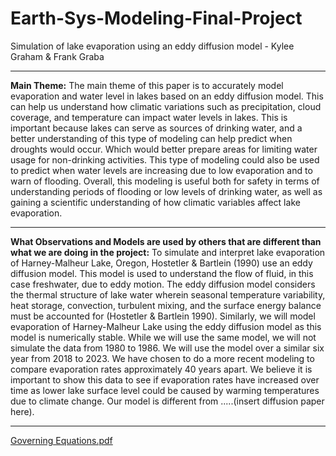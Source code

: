 # Earth-Sys-Modeling-Final-Project
Simulation of lake evaporation using an eddy diffusion model - Kylee Graham & Frank Graba
***
**Main Theme:**
The main theme of this paper is to accurately model evaporation and water level in lakes based on an eddy diffusion model. This can help us understand how climatic variations such as precipitation, cloud coverage, and temperature can impact water levels in lakes. This is important because lakes can serve as sources of drinking water, and a better understanding of this type of modeling can help predict when droughts would occur. Which would better prepare areas for limiting water usage for non-drinking activities. This type of modeling could also be used to predict when water levels are increasing due to low evaporation and to warn of flooding. Overall, this modeling is useful both for safety in terms of understanding periods of flooding or low levels of drinking water, as well as gaining a scientific understanding of how climatic variables affect lake evaporation.
***
**What Observations and Models are used by others that are different than what we are doing in the project:**
To simulate and interpret lake evaporation of Harney-Malheur Lake, Oregon, Hostetler & Bartlein (1990) use an eddy diffusion model. This model is used to understand the flow of fluid, in this case freshwater, due to eddy motion. The eddy diffusion model considers the thermal structure of lake water wherein seasonal temperature variability, heat storage, convection, turbulent mixing, and the surface energy balance must be accounted for (Hostetler & Bartlein 1990). Similarly, we will model evaporation of Harney-Malheur Lake using the eddy diffusion model as this model is numerically stable. While we will use the same model, we will not simulate the data from 1980 to 1986. We will use the model over a similar six year from 2018 to 2023. We have chosen to do a more recent modeling to compare evaporation rates approximately 40 years apart. We believe it is important to show this data to see if evaporation rates have increased over time as lower lake surface level could be caused by warming temperatures due to climate change. Our model is different from .....(insert diffusion paper here).
***
[Governing Equations.pdf](https://github.com/user-attachments/files/18028040/Governing.Equations.pdf)
